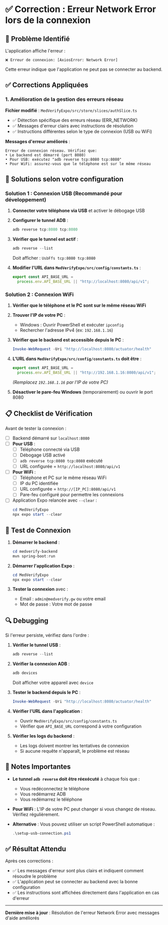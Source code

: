 # ✅ Correction : Erreur Network Error lors de la connexion

## 🐛 Problème Identifié

L'application affiche l'erreur :

```
❌ Erreur de connexion: [AxiosError: Network Error]
```

Cette erreur indique que l'application ne peut pas se connecter au backend.

## ✅ Corrections Appliquées

### 1. Amélioration de la gestion des erreurs réseau

**Fichier modifié** : `MedVerifyExpo/src/store/slices/authSlice.ts`

- ✅ Détection spécifique des erreurs réseau (ERR_NETWORK)
- ✅ Messages d'erreur clairs avec instructions de résolution
- ✅ Instructions différentes selon le type de connexion (USB ou WiFi)

**Messages d'erreur améliorés** :

```
Erreur de connexion réseau. Vérifiez que:
• Le backend est démarré (port 8080)
• Pour USB: exécutez "adb reverse tcp:8080 tcp:8080"
• Pour WiFi: assurez-vous que le téléphone est sur le même réseau
```

## 🔧 Solutions selon votre configuration

### Solution 1 : Connexion USB (Recommandé pour développement)

1. **Connecter votre téléphone via USB** et activer le débogage USB

2. **Configurer le tunnel ADB** :

   ```powershell
   adb reverse tcp:8080 tcp:8080
   ```

3. **Vérifier que le tunnel est actif** :

   ```powershell
   adb reverse --list
   ```

   Doit afficher : `UsbFfs tcp:8080 tcp:8080`

4. **Modifier l'URL dans `MedVerifyExpo/src/config/constants.ts`** :
   ```typescript
   export const API_BASE_URL =
     process.env.API_BASE_URL || "http://localhost:8080/api/v1";
   ```

### Solution 2 : Connexion WiFi

1. **Vérifier que le téléphone et le PC sont sur le même réseau WiFi**

2. **Trouver l'IP de votre PC** :

   - Windows : Ouvrir PowerShell et exécuter `ipconfig`
   - Rechercher l'adresse IPv4 (ex: `192.168.1.16`)

3. **Vérifier que le backend est accessible depuis le PC** :

   ```powershell
   Invoke-WebRequest -Uri "http://localhost:8080/actuator/health"
   ```

4. **L'URL dans `MedVerifyExpo/src/config/constants.ts` doit être** :

   ```typescript
   export const API_BASE_URL =
     process.env.API_BASE_URL || "http://192.168.1.16:8080/api/v1";
   ```

   _(Remplacez `192.168.1.16` par l'IP de votre PC)_

5. **Désactiver le pare-feu Windows** (temporairement) ou ouvrir le port 8080

## 📋 Checklist de Vérification

Avant de tester la connexion :

- [ ] Backend démarré sur `localhost:8080`
- [ ] **Pour USB** :
  - [ ] Téléphone connecté via USB
  - [ ] Débogage USB activé
  - [ ] `adb reverse tcp:8080 tcp:8080` exécuté
  - [ ] URL configurée = `http://localhost:8080/api/v1`
- [ ] **Pour WiFi** :
  - [ ] Téléphone et PC sur le même réseau WiFi
  - [ ] IP du PC identifiée
  - [ ] URL configurée = `http://[IP_PC]:8080/api/v1`
  - [ ] Pare-feu configuré pour permettre les connexions
- [ ] Application Expo relancée avec `--clear` :
  ```powershell
  cd MedVerifyExpo
  npx expo start --clear
  ```

## 🧪 Test de Connexion

1. **Démarrer le backend** :

   ```powershell
   cd medverify-backend
   mvn spring-boot:run
   ```

2. **Démarrer l'application Expo** :

   ```powershell
   cd MedVerifyExpo
   npx expo start --clear
   ```

3. **Tester la connexion** avec :
   - Email : `admin@medverify.gw` ou votre email
   - Mot de passe : Votre mot de passe

## 🔍 Debugging

Si l'erreur persiste, vérifiez dans l'ordre :

1. **Vérifier le tunnel USB** :

   ```powershell
   adb reverse --list
   ```

2. **Vérifier la connexion ADB** :

   ```powershell
   adb devices
   ```

   Doit afficher votre appareil avec `device`

3. **Tester le backend depuis le PC** :

   ```powershell
   Invoke-WebRequest -Uri "http://localhost:8080/actuator/health"
   ```

4. **Vérifier l'URL dans l'application** :

   - Ouvrir `MedVerifyExpo/src/config/constants.ts`
   - Vérifier que `API_BASE_URL` correspond à votre configuration

5. **Vérifier les logs du backend** :
   - Les logs doivent montrer les tentatives de connexion
   - Si aucune requête n'apparaît, le problème est réseau

## 📝 Notes Importantes

- **Le tunnel `adb reverse` doit être réexécuté** à chaque fois que :

  - Vous redéconnectez le téléphone
  - Vous redémarrez ADB
  - Vous redémarrez le téléphone

- **Pour WiFi** : L'IP de votre PC peut changer si vous changez de réseau. Vérifiez régulièrement.

- **Alternative** : Vous pouvez utiliser un script PowerShell automatique :
  ```powershell
  .\setup-usb-connection.ps1
  ```

## ✅ Résultat Attendu

Après ces corrections :

- ✅ Les messages d'erreur sont plus clairs et indiquent comment résoudre le problème
- ✅ L'application peut se connecter au backend avec la bonne configuration
- ✅ Les instructions sont affichées directement dans l'application en cas d'erreur

---

**Dernière mise à jour** : Résolution de l'erreur Network Error avec messages d'aide améliorés
